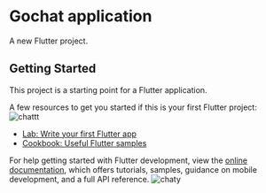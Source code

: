 # Gochat application

A new Flutter project.

## Getting Started

This project is a starting point for a Flutter application.

A few resources to get you started if this is your first Flutter project:
![chattt](https://user-images.githubusercontent.com/108743395/219504625-f7c32f8c-6ab6-4e64-8486-73e99d4f4560.png)

- [Lab: Write your first Flutter app](https://docs.flutter.dev/get-started/codelab)
- [Cookbook: Useful Flutter samples](https://docs.flutter.dev/cookbook)

For help getting started with Flutter development, view the
[online documentation](https://docs.flutter.dev/), which offers tutorials, samples, guidance on
mobile development, and a full API reference.
![chaty](https://user-images.githubusercontent.com/108743395/219503821-c9ae0f9c-7475-4ab3-b084-28dba814ad9f.png)
